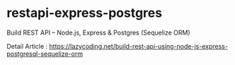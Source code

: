 # restapi-express-postgres
Build REST API – Node.js, Express &amp; Postgres (Sequelize ORM)

Detail Article : https://lazycoding.net/build-rest-api-using-node-js-express-postgresql-sequelize-orm
